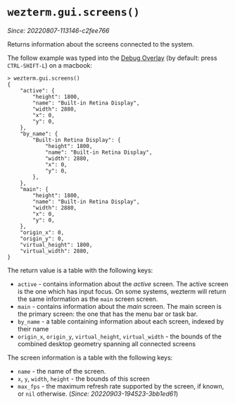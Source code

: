 # `wezterm.gui.screens()`

*Since: 20220807-113146-c2fee766*

Returns information about the screens connected to the system.

The follow example was typed into the [Debug
Overlay](../keyassignment/ShowDebugOverlay.md) (by default: press
`CTRL-SHIFT-L`) on a macbook:

```
> wezterm.gui.screens()
{
    "active": {
        "height": 1800,
        "name": "Built-in Retina Display",
        "width": 2880,
        "x": 0,
        "y": 0,
    },
    "by_name": {
        "Built-in Retina Display": {
            "height": 1800,
            "name": "Built-in Retina Display",
            "width": 2880,
            "x": 0,
            "y": 0,
        },
    },
    "main": {
        "height": 1800,
        "name": "Built-in Retina Display",
        "width": 2880,
        "x": 0,
        "y": 0,
    },
    "origin_x": 0,
    "origin_y": 0,
    "virtual_height": 1800,
    "virtual_width": 2880,
}
```

The return value is a table with the following keys:

* `active` - contains information about the *active* screen. The active screen is the one which has input focus. On some systems, wezterm will return the same information as the `main` screen screen.
* `main` - contains information about the *main* screen. The main screen is the primary screen: the one that has the menu bar or task bar.
* `by_name` - a table containing information about each screen, indexed by their name
* `origin_x`, `origin_y`, `virtual_height`, `virtual_width` - the bounds of the combined desktop geometry spanning all connected screens

The screen information is a table with the following keys:

* `name` - the name of the screen.
* `x`, `y`, `width`, `height` - the bounds of this screen
* `max_fps` - the maximum refresh rate supported by the screen, if known, or `nil` otherwise. (*Since: 20220903-194523-3bb1ed61*)
